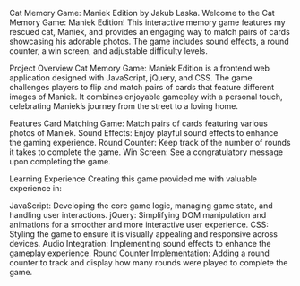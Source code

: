 Cat Memory Game: Maniek Edition by Jakub Laska.
Welcome to the Cat Memory Game: Maniek Edition! This interactive memory game features my rescued cat, Maniek, and provides an engaging way to match pairs of cards showcasing his adorable photos. The game includes sound effects, a round counter, a win screen, and adjustable difficulty levels.

Project Overview
Cat Memory Game: Maniek Edition is a frontend web application designed with JavaScript, jQuery, and CSS. The game challenges players to flip and match pairs of cards that feature different images of Maniek. It combines enjoyable gameplay with a personal touch, celebrating Maniek’s journey from the street to a loving home.

Features
Card Matching Game: Match pairs of cards featuring various photos of Maniek.
Sound Effects: Enjoy playful sound effects to enhance the gaming experience.
Round Counter: Keep track of the number of rounds it takes to complete the game.
Win Screen: See a congratulatory message upon completing the game.

Learning Experience
Creating this game provided me with valuable experience in:

JavaScript: Developing the core game logic, managing game state, and handling user interactions.
jQuery: Simplifying DOM manipulation and animations for a smoother and more interactive user experience.
CSS: Styling the game to ensure it is visually appealing and responsive across devices.
Audio Integration: Implementing sound effects to enhance the gameplay experience.
Round Counter Implementation: Adding a round counter to track and display how many rounds were played to complete the game.

